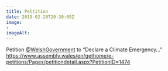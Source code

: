 ```yaml
---
title: Pettition
date: 2019-02-28T20:30:09Z
image: 
- 
imageAlt: 
---
```


Petition [@WelshGovernment](https://mobile.twitter.com/WelshGovernment) to “Declare a Climate Emergency…” <https://www.assembly.wales/en/gethome/e-petitions/Pages/petitiondetail.aspx?PetitionID=1474>
